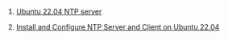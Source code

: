 1. [Ubuntu 22.04 NTP server](https://linuxconfig.org/ubuntu-22-04-ntp-server)

1. [Install and Configure NTP Server and Client on Ubuntu 22.04](https://orcacore.com/install-configure-ntp-server-client-ubuntu-22-04/)
